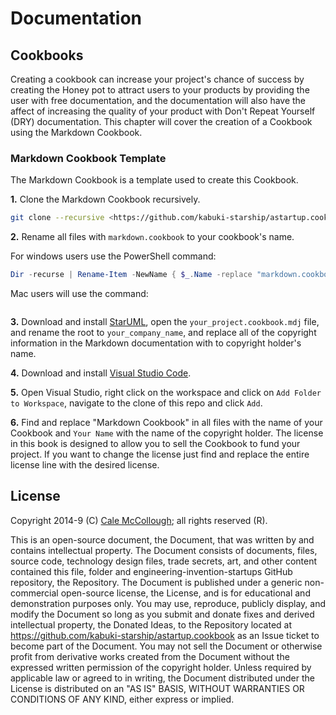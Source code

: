 # Documentation

## Cookbooks

Creating a cookbook can increase your project's chance of success by creating the Honey pot to attract users to your products by providing the user with free documentation, and the documentation will also have the affect of increasing the quality of your product with Don't Repeat Yourself (DRY) documentation. This chapter will cover the creation of a Cookbook using the Markdown Cookbook.

### Markdown Cookbook Template

The Markdown Cookbook is a template used to create this Cookbook.

**1.**  Clone the Markdown Cookbook recursively.

```Bash
git clone --recursive <https://github.com/kabuki-starship/astartup.cookbook>
```

**2.** Rename all files with `markdown.cookbook` to your cookbook's name.

For windows users use the PowerShell command:

```PowerShell
Dir -recurse | Rename-Item -NewName { $_.Name -replace "markdown.cookbook","your_project.cookbook" }
```
Mac users will use the command:

```PowerShell
```

**3.** Download and install [StarUML](staruml.io), open the `your_project.cookbook.mdj` file, and rename the root to `your_company_name`, and replace all of the copyright information in the Markdown documentation with to copyright holder's name.

**4.** Download and install [Visual Studio Code](https://code.visualstudio.com).

**5.** Open Visual Studio, right click on the workspace and click on `Add Folder to Workspace`, navigate to the clone of this repo and click `Add`.

**6.** Find and replace "Markdown Cookbook" in all files with the name of your Cookbook and `Your Name` with the name of the copyright holder. The license in this book is designed to allow you to sell the Cookbook to fund your project. If you want to change the license just find and replace the entire license line with the desired license.

## License

Copyright 2014-9 (C) [Cale McCollough](https://calemccollough.github.io); all rights reserved (R).

This is an open-source document, the Document, that was written by and contains intellectual property. The Document consists of documents, files, source code, technology design files, trade secrets, art, and other content contained this file, folder and engineering-invention-startups GitHub repository, the Repository. The Document is published under a generic non-commercial open-source license, the License, and is for educational and demonstration purposes only. You may use, reproduce, publicly display, and modify the Document so long as you submit and donate fixes and derived intellectual property, the Donated Ideas, to the Repository located at <https://github.com/kabuki-starship/astartup.cookbook> as an Issue ticket to become part of the Document. You may not sell the Document or otherwise profit from derivative works created from the Document without the expressed written permission of the copyright holder. Unless required by applicable law or agreed to in writing, the Document distributed under the License is distributed on an "AS IS" BASIS, WITHOUT WARRANTIES OR CONDITIONS OF ANY KIND, either express or implied.
